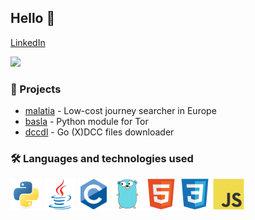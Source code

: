 ## Hello 👋
[LinkedIn](https://linkedin.com/in/%67%69%61%6e%63%61%72%6c%6f-%62-1061a52b9)

![](https://komarev.com/ghpvc/?username=gcrbr)

### 🚀 Projects
- [malatia](https://github.com/gcrbr/malatia) - Low-cost journey searcher in Europe
- [basla](https://github.com/gcrbr/basla) - Python module for Tor
- [dccdl](https://github.com/gcrbr/dccdl) - Go (X)DCC files downloader

### 🛠️ Languages and technologies used
<img src="https://github.com/devicons/devicon/raw/master/icons/python/python-original.svg" alt="Python" width="50"> <img src="https://raw.githubusercontent.com/devicons/devicon/master/icons/java/java-original.svg" alt="Java" width="50"> <img src="https://raw.githubusercontent.com/devicons/devicon/master/icons/c/c-original.svg" alt="C" width="50"> <img src="https://raw.githubusercontent.com/devicons/devicon/master/icons/go/go-original.svg" alt="Go" width="50"> <img src="https://raw.githubusercontent.com/devicons/devicon/master/icons/html5/html5-original.svg" alt="HTML5" width="50"> <img src="https://raw.githubusercontent.com/devicons/devicon/master/icons/css3/css3-original.svg" alt="CSS3" width="50"> <img src="https://raw.githubusercontent.com/devicons/devicon/master/icons/javascript/javascript-original.svg" alt="JavaScript" width="50">
